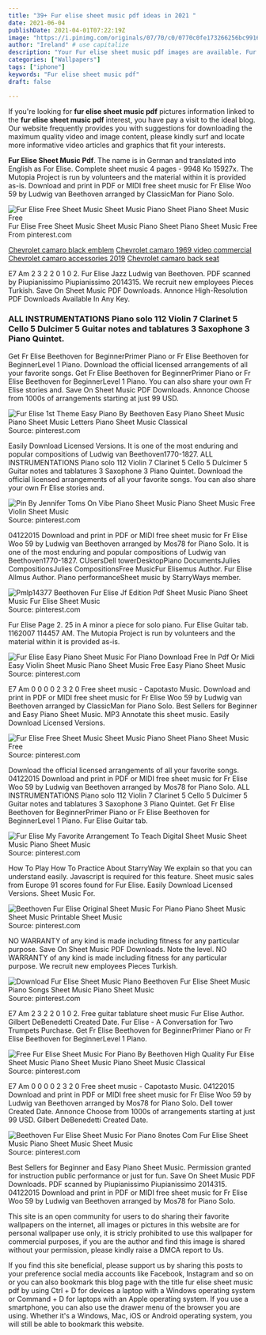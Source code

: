 ```yaml
---
title: "39+ Fur elise sheet music pdf ideas in 2021 "
date: 2021-06-04
publishDate: 2021-04-01T07:22:19Z
image: "https://i.pinimg.com/originals/07/70/c0/0770c0fe173266256bc99164f55691dc.png"
author: "Ireland" # use capitalize
description: "Your Fur elise sheet music pdf images are available. Fur elise sheet music pdf are a topic that is being searched for and liked by netizens today. You can Find and Download the Fur elise sheet music pdf files here. Find and Download all royalty-free vectors."
categories: ["Wallpapers"]
tags: ["iphone"]
keywords: "Fur elise sheet music pdf"
draft: false

---
```


If you're looking for **fur elise sheet music pdf** pictures information linked to the **fur elise sheet music pdf** interest, you have pay a visit to the ideal  blog.  Our website frequently  provides you with  suggestions  for downloading  the maximum  quality video and image  content, please kindly surf and locate more informative video articles and graphics  that fit your interests.

**Fur Elise Sheet Music Pdf**. The name is in German and translated into English as For Elise. Complete sheet music 4 pages - 9948 Ko 15927x. The Mutopia Project is run by volunteers and the material within it is provided as-is. Download and print in PDF or MIDI free sheet music for Fr Elise Woo 59 by Ludwig van Beethoven arranged by ClassicMan for Piano Solo.

![Fur Elise Free Sheet Music Sheet Music Piano Sheet Piano Sheet Music Free](https://i.pinimg.com/originals/14/e2/97/14e297162a9b1e02baecb5aefe4096e3.jpg "Fur Elise Free Sheet Music Sheet Music Piano Sheet Piano Sheet Music Free")
Fur Elise Free Sheet Music Sheet Music Piano Sheet Piano Sheet Music Free From pinterest.com

[Chevrolet camaro black emblem](/chevrolet-camaro-black-emblem/)
[Chevrolet camaro 1969 video commercial](/chevrolet-camaro-1969-video-commercial/)
[Chevrolet camaro accessories 2019](/chevrolet-camaro-accessories-2019/)
[Chevrolet camaro back seat](/chevrolet-camaro-back-seat/)

E7 Am 2 3 2 2 0 1 0 2. Fur Elise Jazz Ludwig van Beethoven. PDF scanned by Piupianissimo Piupianissimo 2014315. We recruit new employees Pieces Turkish. Save On Sheet Music PDF Downloads. Annonce High-Resolution PDF Downloads Available In Any Key.

### ALL INSTRUMENTATIONS Piano solo 112 Violin 7 Clarinet 5 Cello 5 Dulcimer 5 Guitar notes and tablatures 3 Saxophone 3 Piano Quintet.

Get Fr Elise Beethoven for BeginnerPrimer Piano or Fr Elise Beethoven for BeginnerLevel 1 Piano. Download the official licensed arrangements of all your favorite songs. Get Fr Elise Beethoven for BeginnerPrimer Piano or Fr Elise Beethoven for BeginnerLevel 1 Piano. You can also share your own Fr Elise stories and. Save On Sheet Music PDF Downloads. Annonce Choose from 1000s of arrangements starting at just 99 USD.


![Fur Elise 1st Theme Easy Piano By Beethoven Easy Piano Sheet Music Piano Sheet Music Letters Piano Sheet Music Classical](https://i.pinimg.com/originals/2a/62/29/2a622998d810d16754782e8ea22cd8ed.gif "Fur Elise 1st Theme Easy Piano By Beethoven Easy Piano Sheet Music Piano Sheet Music Letters Piano Sheet Music Classical")
Source: pinterest.com

Easily Download Licensed Versions. It is one of the most enduring and popular compositions of Ludwig van Beethoven1770-1827. ALL INSTRUMENTATIONS Piano solo 112 Violin 7 Clarinet 5 Cello 5 Dulcimer 5 Guitar notes and tablatures 3 Saxophone 3 Piano Quintet. Download the official licensed arrangements of all your favorite songs. You can also share your own Fr Elise stories and.

![Pin By Jennifer Toms On Vibe Piano Sheet Music Piano Sheet Music Free Violin Sheet Music](https://i.pinimg.com/originals/bf/55/81/bf55815fdf9c8b85b3c6eaf945c21ed4.gif "Pin By Jennifer Toms On Vibe Piano Sheet Music Piano Sheet Music Free Violin Sheet Music")
Source: pinterest.com

04122015 Download and print in PDF or MIDI free sheet music for Fr Elise Woo 59 by Ludwig van Beethoven arranged by Mos78 for Piano Solo. It is one of the most enduring and popular compositions of Ludwig van Beethoven1770-1827. CUsersDell towerDesktopPiano DocumentsJulies CompositionsJulies CompositionsFree MusicFur Elisemus Author. Fur Elise Allmus Author. Piano performanceSheet music by StarryWays member.

![Pmlp14377 Beethoven Fur Elise Jf Edition Pdf Sheet Music Piano Sheet Music Fur Elise Sheet Music](https://i.pinimg.com/originals/0b/64/cb/0b64cb2cd1658cc25366366c2de84664.png "Pmlp14377 Beethoven Fur Elise Jf Edition Pdf Sheet Music Piano Sheet Music Fur Elise Sheet Music")
Source: pinterest.com

Fur Elise Page 2. 25 in A minor a piece for solo piano. Fur Elise Guitar tab. 1162007 114457 AM. The Mutopia Project is run by volunteers and the material within it is provided as-is.

![Fur Elise Easy Piano Sheet Music For Piano Download Free In Pdf Or Midi Easy Violin Sheet Music Piano Sheet Music Free Easy Piano Sheet Music](https://i.pinimg.com/originals/17/1d/10/171d10dbc0f11742940fbff6123caacb.png "Fur Elise Easy Piano Sheet Music For Piano Download Free In Pdf Or Midi Easy Violin Sheet Music Piano Sheet Music Free Easy Piano Sheet Music")
Source: pinterest.com

E7 Am 0 0 0 0 2 3 2 0 Free sheet music - Capotasto Music. Download and print in PDF or MIDI free sheet music for Fr Elise Woo 59 by Ludwig van Beethoven arranged by ClassicMan for Piano Solo. Best Sellers for Beginner and Easy Piano Sheet Music. MP3 Annotate this sheet music. Easily Download Licensed Versions.

![Fur Elise Free Sheet Music Sheet Music Piano Sheet Piano Sheet Music Free](https://i.pinimg.com/originals/14/e2/97/14e297162a9b1e02baecb5aefe4096e3.jpg "Fur Elise Free Sheet Music Sheet Music Piano Sheet Piano Sheet Music Free")
Source: pinterest.com

Download the official licensed arrangements of all your favorite songs. 04122015 Download and print in PDF or MIDI free sheet music for Fr Elise Woo 59 by Ludwig van Beethoven arranged by Mos78 for Piano Solo. ALL INSTRUMENTATIONS Piano solo 112 Violin 7 Clarinet 5 Cello 5 Dulcimer 5 Guitar notes and tablatures 3 Saxophone 3 Piano Quintet. Get Fr Elise Beethoven for BeginnerPrimer Piano or Fr Elise Beethoven for BeginnerLevel 1 Piano. Fur Elise Guitar tab.

![Fur Elise My Favorite Arrangement To Teach Digital Sheet Music Sheet Music Piano Sheet Music](https://i.pinimg.com/originals/da/f7/85/daf78504a29aa6afecac182f70f68329.png "Fur Elise My Favorite Arrangement To Teach Digital Sheet Music Sheet Music Piano Sheet Music")
Source: pinterest.com

How To Play How To Practice About StarryWay We explain so that you can understand easily. Javascript is required for this feature. Sheet music sales from Europe 91 scores found for Fur Elise. Easily Download Licensed Versions. Sheet Music For.

![Beethoven Fur Elise Original Sheet Music For Piano Piano Sheet Music Sheet Music Printable Sheet Music](https://i.pinimg.com/originals/57/c4/ab/57c4aba3f584919d43d2f4d37aacf546.gif "Beethoven Fur Elise Original Sheet Music For Piano Piano Sheet Music Sheet Music Printable Sheet Music")
Source: pinterest.com

NO WARRANTY of any kind is made including fitness for any particular purpose. Save On Sheet Music PDF Downloads. Note the level. NO WARRANTY of any kind is made including fitness for any particular purpose. We recruit new employees Pieces Turkish.

![Download Fur Elise Sheet Music Piano Beethoven Fur Elise Sheet Music Piano Songs Sheet Music Piano Sheet Music](https://i.pinimg.com/originals/3e/e5/08/3ee50814f505ef2c1e9079f513c68b95.png "Download Fur Elise Sheet Music Piano Beethoven Fur Elise Sheet Music Piano Songs Sheet Music Piano Sheet Music")
Source: pinterest.com

E7 Am 2 3 2 2 0 1 0 2. Free guitar tablature sheet music Fur Elise Author. Gilbert DeBenedetti Created Date. Fur Elise - A Conversation for Two Trumpets Purchase. Get Fr Elise Beethoven for BeginnerPrimer Piano or Fr Elise Beethoven for BeginnerLevel 1 Piano.

![Free Fur Elise Sheet Music For Piano By Beethoven High Quality Fur Elise Sheet Music Piano Sheet Music Piano Sheet Music Classical](https://i.pinimg.com/originals/e6/d2/4e/e6d24e629cc3a68141de6bc5920aa01e.gif "Free Fur Elise Sheet Music For Piano By Beethoven High Quality Fur Elise Sheet Music Piano Sheet Music Piano Sheet Music Classical")
Source: pinterest.com

E7 Am 0 0 0 0 2 3 2 0 Free sheet music - Capotasto Music. 04122015 Download and print in PDF or MIDI free sheet music for Fr Elise Woo 59 by Ludwig van Beethoven arranged by Mos78 for Piano Solo. Dell tower Created Date. Annonce Choose from 1000s of arrangements starting at just 99 USD. Gilbert DeBenedetti Created Date.

![Beethoven Fur Elise Sheet Music For Piano 8notes Com Fur Elise Sheet Music Piano Sheet Music Sheet Music](https://i.pinimg.com/originals/07/70/c0/0770c0fe173266256bc99164f55691dc.png "Beethoven Fur Elise Sheet Music For Piano 8notes Com Fur Elise Sheet Music Piano Sheet Music Sheet Music")
Source: pinterest.com

Best Sellers for Beginner and Easy Piano Sheet Music. Permission granted for instruction public performance or just for fun. Save On Sheet Music PDF Downloads. PDF scanned by Piupianissimo Piupianissimo 2014315. 04122015 Download and print in PDF or MIDI free sheet music for Fr Elise Woo 59 by Ludwig van Beethoven arranged by Mos78 for Piano Solo.

This site is an open community for users to do sharing their favorite wallpapers on the internet, all images or pictures in this website are for personal wallpaper use only, it is stricly prohibited to use this wallpaper for commercial purposes, if you are the author and find this image is shared without your permission, please kindly raise a DMCA report to Us.

If you find this site beneficial, please support us by sharing this posts to your preference social media accounts like Facebook, Instagram and so on or you can also bookmark this blog page with the title fur elise sheet music pdf by using Ctrl + D for devices a laptop with a Windows operating system or Command + D for laptops with an Apple operating system. If you use a smartphone, you can also use the drawer menu of the browser you are using. Whether it's a Windows, Mac, iOS or Android operating system, you will still be able to bookmark this website.
